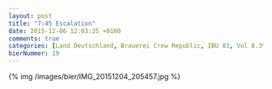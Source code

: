 ```yaml
---
layout: post
title: "7:45 Escalation"
date: 2015-12-06 12:03:25 +0100
comments: true
categories: [Land Deutschland, Brauerei Crew Republic, IBU 83, Vol 8.3%]
bierNummer: 19
---
```


{% img /images/bier/IMG_20151204_205457.jpg %}
